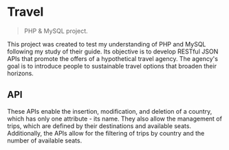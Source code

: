 
# Travel 


> PHP & MySQL project.

This project was created to test my understanding of PHP and MySQL following my study of their guide. Its objective is to develop RESTful JSON APIs that promote the offers of a hypothetical travel agency. The agency's goal is to introduce people to sustainable travel options that broaden their horizons.




## API

These APIs enable the insertion, modification, and deletion of a country, which has only one attribute - its name. They also allow the management of trips, which are defined by their destinations and available seats. Additionally, the APIs allow for the filtering of trips by country and the number of available seats.


